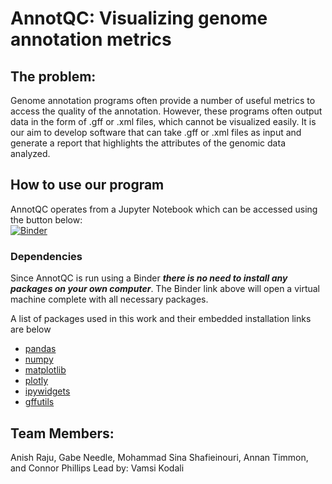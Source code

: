 # AnnotQC: Visualizing genome annotation metrics

## The problem: 

Genome annotation programs often provide a number of useful metrics to access the quality of the annotation. However, these programs often output data in the form of .gff or .xml files, which cannot be visualized easily. It is our aim to develop software that can take .gff or .xml files as input and generate a report that highlights the attributes of the genomic data analyzed. 



## How to use our program

AnnotQC operates from a Jupyter Notebook which can be accessed using the button below:  
[![Binder](https://mybinder.org/badge_logo.svg)](https://mybinder.org/v2/gh/STRIDES-Codes/AnnotQC.git/HEAD)

### Dependencies 

Since AnnotQC is run using a Binder ***there is no need to install any packages on your own computer***. The Binder link above will open a virtual machine complete with all necessary packages. 

A list of packages used in this work and their embedded installation links are below 
* [pandas](https://pandas.pydata.org/docs/getting_started/install.html) 
* [numpy](https://numpy.org/install/)
* [matplotlib](https://matplotlib.org/stable/users/installing.html)
* [plotly](https://plotly.com/python/getting-started/)
* [ipywidgets](https://ipywidgets.readthedocs.io/en/latest/user_install.html)
* [gffutils](https://pythonhosted.org/gffutils/installation.html)


## Team Members:
Anish Raju, Gabe Needle, Mohammad Sina Shafieinouri, Annan Timmon, and Connor Phillips 
Lead by: Vamsi Kodali 

